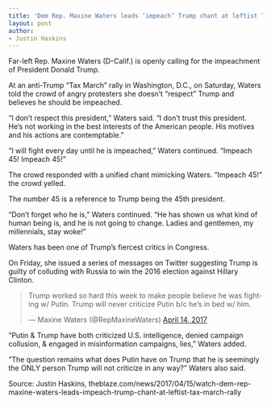 ```yaml
---
title: 'Dem Rep. Maxine Waters leads ‘impeach’ Trump chant at leftist Tax March rally'
layout: post
author:
- Justin Haskins
---
```


Far-left Rep. Maxine Waters (D-Calif.) is openly calling for the impeachment of President Donald Trump.

At an anti-Trump “Tax March” rally in Washington, D.C., on Saturday, Waters told the crowd of angry protesters she doesn’t “respect” Trump and believes he should be impeached.

“I don’t respect this president,” Waters said. “I don’t trust this president. He’s not working in the best interests of the American people. His motives and his actions are contemptable.”

“I will fight every day until he is impeached,” Waters continued. “Impeach 45! Impeach 45!”

The crowd responded with a unified chant mimicking Waters. “Impeach 45!” the crowd yelled.

The number 45 is a reference to Trump being the 45th president.

“Don’t forget who he is,” Waters continued. “He has shown us what kind of human being is, and he is not going to change. Ladies and gentlemen, my millennials, stay woke!”

Waters has been one of Trump’s fiercest critics in Congress.

On Friday, she issued a series of messages on Twitter suggesting Trump is guilty of colluding with Russia to win the 2016 election against Hillary Clinton.

<blockquote class="twitter-tweet"><p lang="en" dir="ltr">Trump worked so hard this week to make people believe he was fighting w/ Putin. Trump will never criticize Putin b/c he’s in bed w/ him.</p>&mdash; Maxine Waters (@RepMaxineWaters) <a href="https://twitter.com/RepMaxineWaters/status/852855692990062592?ref_src=twsrc%5Etfw">April 14, 2017</a></blockquote> <script async src="https://platform.twitter.com/widgets.js" charset="utf-8"></script>

“Putin &amp; Trump have both criticized U.S. intelligence, denied campaign collusion, &amp; engaged in misinformation campaigns, lies,” Waters added.

“The question remains what does Putin have on Trump that he is seemingly the ONLY person Trump will not criticize in any way?” Waters also said.

Source: Justin Haskins, theblaze.com/news/2017/04/15/watch-dem-rep-maxine-waters-leads-impeach-trump-chant-at-leftist-tax-march-rally
